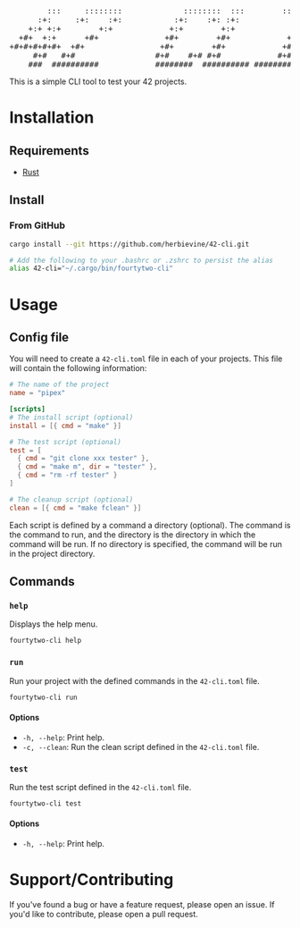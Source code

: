 <pre>
        :::     ::::::::             ::::::::  :::        :::::::::::
      :+:     :+:    :+:           :+:    :+: :+:            :+:
    +:+ +:+        +:+            +:+        +:+            +:+
  +#+  +:+      +#+              +#+        +#+            +#+
+#+#+#+#+#+  +#+                +#+        +#+            +#+
     #+#   #+#                 #+#    #+# #+#            #+#
    ###  ##########            ########  ########## ###########
</pre>

This is a simple CLI tool to test your 42 projects.

# Installation

## Requirements

- [Rust](https://www.rust-lang.org/tools/install)

## Install

### From GitHub

```bash
cargo install --git https://github.com/herbievine/42-cli.git

# Add the following to your .bashrc or .zshrc to persist the alias
alias 42-cli="~/.cargo/bin/fourtytwo-cli"
```

# Usage

## Config file

You will need to create a `42-cli.toml` file in each of your projects. This file will contain the following information:

```toml
# The name of the project
name = "pipex"

[scripts]
# The install script (optional)
install = [{ cmd = "make" }]

# The test script (optional)
test = [
  { cmd = "git clone xxx tester" },
  { cmd = "make m", dir = "tester" },
  { cmd = "rm -rf tester" }
]

# The cleanup script (optional)
clean = [{ cmd = "make fclean" }]
```

Each script is defined by a command a directory (optional). The command is the command to run, and the directory is the directory in which the command will be run. If no directory is specified, the command will be run in the project directory.


## Commands

### `help`

Displays the help menu.

```bash
fourtytwo-cli help
```

### `run`

Run your project with the defined commands in the `42-cli.toml` file.

```bash
fourtytwo-cli run
```

#### Options

- `-h, --help`: Print help.
- `-c, --clean`: Run the clean script defined in the `42-cli.toml` file.

### `test`

Run the test script defined in the `42-cli.toml` file.

```bash
fourtytwo-cli test
```

#### Options

- `-h, --help`: Print help.

# Support/Contributing

If you've found a bug or have a feature request, please open an issue. If you'd like to contribute, please open a pull request.
